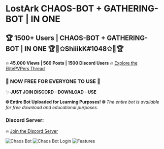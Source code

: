 # LostArk CHAOS-BOT + GATHERING-BOT | IN ONE

## 🏆 1500+ Users | CHAOS-BOT + GATHERING-BOT | IN ONE 🏆💎✩ShiiikK#1048✩💎🏆

🔥 **45,000 Views | 569 Posts | 1500 Discord Users** 🔥
[Explore the ElitePVPers Thread](https://www.elitepvpers.com/forum/lost-ark-trading/5009273-15-lifetime-1500-users-chaos-bot-gathering-bot-one-shiiikk-1048-a.html)

### 💎 NOW FREE FOR EVERYONE TO USE 💎

✨ **JUST JOIN DISCORD - DOWNLOAD - USE**

**🌐 Entire Bot Uploaded for Learning Purposes! 🌐**
*The entire bot is available for free download and educational purposes.*

### Discord Server:
🔥 [Join the Discord Server](https://discord.gg/MG937dTPAv)

![Chaos Bot](https://about-steven.de/Download/ChaosBot.gif)
![Chaos Bot Login](https://about-steven.de/Download/ChaosBotLogin.png)
![Features](https://about-steven.de/Download/features.png)
